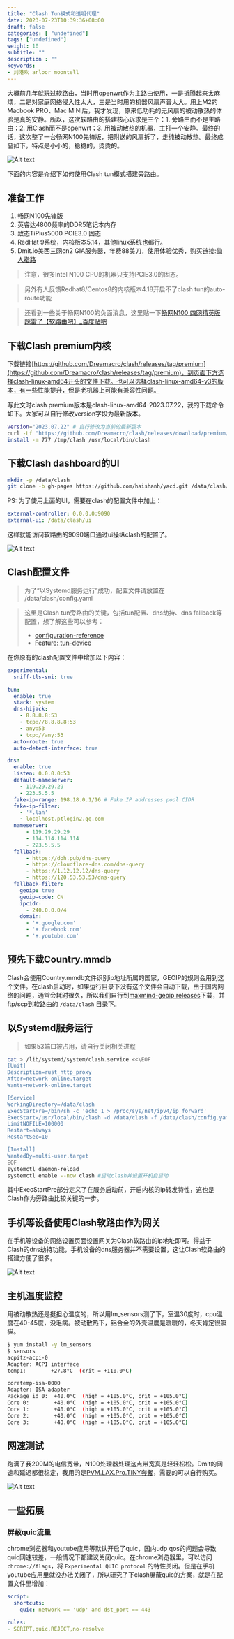 ```yaml
---
title: "Clash Tun模式和透明代理"
date: 2023-07-23T10:39:36+08:00
draft: false
categories: [ "undefined"]
tags: ["undefined"]
weight: 10
subtitle: ""
description : ""
keywords:
- 刘港欢 arloor moontell
---
```


大概前几年就玩过软路由，当时用openwrt作为主路由使用，一是折腾起来太麻烦，二是对家庭网络侵入性太大，三是当时用的机器风扇声音太大。用上M2的Macbook PRO、Mac MINI后，我才发现，原来低功耗的无风扇的被动散热的体验是真的安静。所以，这次软路由的搭建核心诉求是三个：1. 旁路由而不是主路由；2. 用Clash而不是openwrt；3. 用被动散热的机器，主打一个安静。最终的话，这次整了一台畅网N100先锋版，把附送的风扇拆了，走纯被动散热。最终成品如下，特点是小小的，稳稳的，烫烫的。

![Alt text](/img/8aafce027a7a038b8c86497537075571_0.jpg)

下面的内容是介绍下如何使用Clash tun模式搭建旁路由。
<!--more-->

## 准备工作

1. 畅网N100先锋版
2. 英睿达4800频率的DDR5笔记本内存
3. 致态TiPlus5000 PCIE3.0 固态
4. RedHat 9系统，内核版本5.14，其他linux系统也都行。
5. Dmit.io美西三网cn2 GIA服务器，年费88美刀，使用体验优秀，购买链接:[仙人指路](https://www.dmit.io/aff.php?aff=7132&pid=100)

> 注意，很多Intel N100 CPU的机器只支持PCIE3.0的固态。

> 另外有人反馈Redhat8/Centos8的内核版本4.18开启不了clash tun的auto-route功能

> 还看到一些关于畅网N100的负面消息，这里贴一下[畅网N100 四网精英版 踩雷了【软路由吧】_百度贴吧](https://tieba.baidu.com/p/8518096633?share=9105&fr=sharewise&see_lz=0&share_from=post&sfc=copy&client_type=2&client_version=12.45.7.0&st=1692451415&is_video=false&unique=C11CFEB8D10A93F3B2A32491CD528A31)

## 下载Clash premium内核

下载链接[https://github.com/Dreamacro/clash/releases/tag/premium](https://github.com/Dreamacro/clash/releases/tag/premium)，到页面下方选择clash-linux-amd64开头的文件下载。也可以选择clash-linux-amd64-v3的版本，有一些性能提升，但是老机器上可能有兼容性问题。

写此文时clash premium版本是clash-linux-amd64-2023.07.22，我的下载命令如下。大家可以自行修改version字段为最新版本。

```bash
version="2023.07.22" # 自行修改为当前的最新版本
curl -Lf "https://github.com/Dreamacro/clash/releases/download/premium/clash-linux-amd64-${version}".gz | gzip -d > /tmp/clash
install -m 777 /tmp/clash /usr/local/bin/clash
```

## 下载Clash dashboard的UI

```bash
mkdir -p /data/clash
git clone -b gh-pages https://github.com/haishanh/yacd.git /data/clash/ui
```

PS: 为了使用上面的UI，需要在clash的配置文件中加上：


```yaml
external-controller: 0.0.0.0:9090
external-ui: /data/clash/ui
```

这样就能访问软路由的9090端口通过ui操纵clash的配置了。

![Alt text](/img/clash-yacd-ui.png)

## Clash配置文件

> 为了“以Systemd服务运行”成功，配置文件请放置在 /data/clash/config.yaml

> 这里是Clash tun旁路由的关键，包括tun配置、dns劫持、dns fallback等配置，想了解这些可以参考：
> - [configuration-reference](https://dreamacro.github.io/clash/configuration/configuration-reference.html)
> - [Feature: tun-device](https://dreamacro.github.io/clash/premium/tun-device.html)

在你原有的clash配置文件中增加以下内容：

```yaml
experimental:
  sniff-tls-sni: true

tun:
  enable: true
  stack: system
  dns-hijack:
    - 8.8.8.8:53
    - tcp://8.8.8.8:53
    - any:53
    - tcp://any:53
  auto-route: true 
  auto-detect-interface: true 

dns:
  enable: true
  listen: 0.0.0.0:53
  default-nameserver:
    - 119.29.29.29
    - 223.5.5.5
  fake-ip-range: 198.18.0.1/16 # Fake IP addresses pool CIDR
  fake-ip-filter:
    - '*.lan'
    - localhost.ptlogin2.qq.com
  nameserver:
      - 119.29.29.29
      - 114.114.114.114
      - 223.5.5.5
  fallback:
      - https://doh.pub/dns-query
      - https://cloudflare-dns.com/dns-query
      - https://1.12.12.12/dns-query
      - https://120.53.53.53/dns-query
  fallback-filter:
    geoip: true
    geoip-code: CN
    ipcidr:
      - 240.0.0.0/4
    domain:
      - '+.google.com'
      - '+.facebook.com'
      - '+.youtube.com'
```

## 预先下载Country.mmdb

Clash会使用Country.mmdb文件识别ip地址所属的国家，GEOIP的规则会用到这个文件。在clash启动时，如果运行目录下没有这个文件会自动下载，由于国内网络的问题，通常会耗时很久，所以我们自行到[maxmind-geoip releases](https://github.com/Dreamacro/maxmind-geoip/releases)下载，并ftp/scp到软路由的 `/data/clash` 目录下。

## 以Systemd服务运行

> 如果53端口被占用，请自行关闭相关进程

```bash
cat > /lib/systemd/system/clash.service <<\EOF
[Unit]
Description=rust_http_proxy
After=network-online.target
Wants=network-online.target

[Service]
WorkingDirectory=/data/clash
ExecStartPre=/bin/sh -c 'echo 1 > /proc/sys/net/ipv4/ip_forward'
ExecStart=/usr/local/bin/clash -d /data/clash -f /data/clash/config.yaml
LimitNOFILE=100000
Restart=always
RestartSec=10

[Install]
WantedBy=multi-user.target
EOF
systemctl daemon-reload
systemctl enable --now clash #启动clash并设置开机自启动
```

其中ExecStartPre部分定义了在服务启动前，开启内核的ip转发特性，这也是Clash作为旁路由比较关键的一步。

## 手机等设备使用Clash软路由作为网关

在手机等设备的网络设置页面设置网关为Clash软路由的ip地址即可。得益于Clash的dns劫持功能，手机设备的dns服务器并不需要设置，这让Clash软路由的搭建方便了很多。

![Alt text](/img/macos-gateway-setting.png)

## 主机温度监控

用被动散热还是挺担心温度的，所以用lm_sensors测了下，室温30度时，cpu温度在40-45度，没毛病。被动散热下，铝合金的外壳温度是暖暖的，冬天肯定很吸猫。

```bash
$ yum install -y lm_sensors
$ sensors
acpitz-acpi-0
Adapter: ACPI interface
temp1:        +27.8°C  (crit = +110.0°C)

coretemp-isa-0000
Adapter: ISA adapter
Package id 0:  +40.0°C  (high = +105.0°C, crit = +105.0°C)
Core 0:        +40.0°C  (high = +105.0°C, crit = +105.0°C)
Core 1:        +40.0°C  (high = +105.0°C, crit = +105.0°C)
Core 2:        +40.0°C  (high = +105.0°C, crit = +105.0°C)
Core 3:        +40.0°C  (high = +105.0°C, crit = +105.0°C)
```

## 网速测试

跑满了我200M的电信宽带，N100处理器处理这点带宽真是轻轻松松。Dmit的网速和延迟都很稳定，我用的是[PVM.LAX.Pro.TINY套餐](https://www.dmit.io/aff.php?aff=7132&pid=100)，需要的可以自行购买。

![Alt text](/img/dmit-lax-pro-speedtest.png)

## 一些拓展

### 屏蔽quic流量

chrome浏览器和youtube应用等默认开启了quic，国内udp qos的问题会导致quic网速较差，一般情况下都建议关闭quic。在chrome浏览器里，可以访问 `chrome://flags`，将 `Experimental QUIC protocol` 的特性关闭。但是在手机youtube应用里就没办法关闭了，所以研究了下clash屏蔽quic的方案，就是在配置文件里增加：

```yaml
script:
  shortcuts:
    quic: network == 'udp' and dst_port == 443

rules:
- SCRIPT,quic,REJECT,no-resolve
```